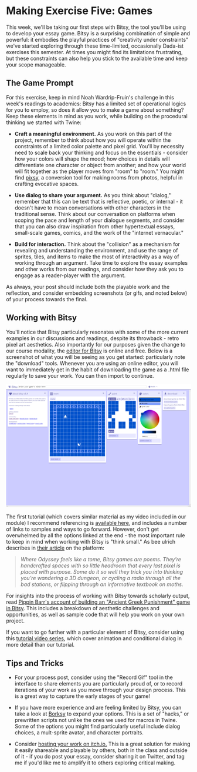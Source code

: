 # Making Exercise Five: Games

This week, we'll be taking our first steps with Bitsy, the tool you'll be using to develop your essay game. Bitsy is a surprising combination of simple and powerful: it embodies the playful practices of "creativity under constraints" we've started exploring through these time-limited, occasionally Dada-ist exercises this semester. At times you might find its limitations frustrating, but these constraints can also help you stick to the available time and keep your scope manageable.

## The Game Prompt

For this exercise, keep in mind Noah Wardrip-Fruin's challenge in this week's readings to academics: Bitsy has a limited set of operational logics for you to employ, so does it allow you to make a game about something? Keep these elements in mind as you work, while building on the procedural thinking we started with Twine:

- **Craft a meaningful environment.** As you work on this part of the project, remember to think about how you will operate within the constraints of a limited color palette and pixel grid. You'll by necessity need to scale back your thinking and focus on the essentials - consider how your colors will shape the mood; how choices in details will differentiate one character or object from another; and how your world will fit together as the player moves from "room" to "room." You might find [pixsy](https://ruin.itch.io/pixsy), a conversion tool for making rooms from photos, helpful in crafting evocative spaces.

- **Use dialog to share your argument.** As you think about "dialog," remember that this can be text that is reflective, poetic, or internal - it doesn't have to mean conversations with other characters in the traditional sense. Think about our conversation on platforms when scoping the pace and length of your dialogue segments, and consider that you can also draw inspiration from other hypertextual essays, small-scale games, comics, and the work of the "internet vernacular."

- **Build for interaction.** Think about the "collision" as a mechanism for revealing and understanding the environment, and use the range of sprites, tiles, and items to make the most of interactivity as a way of working through an argument. Take time to explore the essay examples and other works from our readings, and consider how they ask you to engage as a reader-player with the argument.

As always, your post should include both the playable work and the reflection, and consider embedding screenshots (or gifs, and noted below) of your process towards the final.

## Working with Bitsy

You'll notice that Bitsy particularly resonates with some of the more current examples in our discussions and readings, despite its throwback - retro pixel art aesthetics. Also importantly for our purposes given the change to our course modality, the [editor for Bitsy](http://bitsy.org) is online and free.  Below is a screenshot of what you will be seeing as you get started: particularly note the "download" tools. Whenever you are using an online editor, you will want to immediately get in the habit of downloading the game as a .html file regularly to save your work. You can then import to continue.

![Bitsy editor](../img/bitsy.png)

The first tutorial (which covers similar material as my video included in our module) I recommend referencing is [available here](https://www.shimmerwitch.space/bitsyTutorial.html), and includes a number of links to samples and ways to go forward. However, don't get overwhelmed by all the options linked at the end - the most important rule to keep in mind when working with Bitsy is "think small." As bee ulrich describes in [their article](https://medium.com/@cavegift/https-medium-com-cavegift-bitsy-is-a-tiny-toolset-4016814c5367) on the platform:

> *Where Odyssey feels like a tome, Bitsy games are poems. They’re handcrafted spaces with so little headroom that every last pixel is placed with purpose. Some do it so well they trick you into thinking you’re wandering a 3D dungeon, or cycling a radio through all the bad stations, or flipping through an informative textbook on moths.*

For insights into the process of working with Bitsy towards scholarly output, read [Pippin Barr's account of building an "Ancient Greek Punishment" game in Bitsy](https://www.gamedeveloper.com/design/bits-and-pieces-of-suffering-creating-ancient-greek-punishments-in-bitsy). This includes a breakdown of aesthetic challenges and opportunities, as well as sample code that will help you work on your own project.

If you want to go further with a particular element of Bitsy, consider using this [tutorial video series](https://videlais.com/bitsy-tutorials/), which cover animation and conditional dialog in more detail than our tutorial.

## Tips and Tricks

- For your process post, consider using the "Record Gif" tool in the interface to share elements you are particularly proud of, or to record iterations of your work as you move through your design process. This is a great way to capture the early stages of your game!

- If you have more experience and are feeling limited by Bitsy, you can take a look at [Borksy](https://ayolland.itch.io/borksy) to expand your options. This is a set of "hacks," or prewritten scripts not unlike the ones we used for macros in Twine. Some of the options you might find particularly useful include dialog choices, a mult-sprite avatar, and character portraits.

- Consider [hosting your work on itch.io.](https://itch.io/docs/creators/html5) This is a great solution for making it easily shareable and playable by others, both in the class and outside of it - if you do post your essay, consider sharing it on Twitter, and tag me if you'd like me to amplify it to others exploring critical making.
